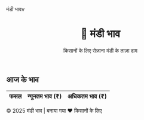 मंडी भावv
<!DOCTYPE html>
<html lang="hi">
<head>
  <meta charset="UTF-8">
  <meta name="viewport" content="width=device-width, initial-scale=1.0">
  <title>मंडी भाव - किसानों के लिए</title>
  <link rel="stylesheet" href="style.css">
</head>
<body>
  <header>
    <h1>🌾 मंडी भाव</h1>
    <p>किसानों के लिए रोज़ाना मंडी के ताज़ा दाम</p>
  </header>

  <main>
    <section class="mandi-container">
      <h2>आज के भाव</h2>
      <table>
        <thead>
          <tr>
            <th>फसल</th>
            <th>न्यूनतम भाव (₹)</th>
            <th>अधिकतम भाव (₹)</th>
          </tr>
        </thead>
        <tbody id="mandi-data">
          <!-- Data JavaScript से भरेगा -->
        </tbody>
      </table>
    </section>
  </main>

  <footer>
    <p>© 2025 मंडी भाव | बनाया गया ❤️ किसानों के लिए</p>
  </footer>

  <script src="script.js"></script>
</body>
</html>